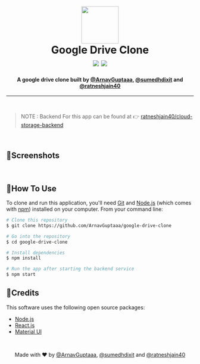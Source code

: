 <!-- Logo and Title -->
<h1 align="center">
    <img src="https://upload.wikimedia.org/wikipedia/commons/7/74/Googledrive_logo.svg" height=100>
    <br />
    Google Drive Clone
    <br />
    <img src="https://img.shields.io/github/languages/count/ArnavGuptaaa/google-drive-clone?style=flat-square">
    <img src="https://img.shields.io/github/contributors/ArnavGuptaaa/google-drive-clone?style=flat-square"> 
</h1>

<!-- Description -->
<h4 align="center">
    A google drive clone built by
    <a href="https://github.com/ArnavGuptaaa/">@ArnavGuptaaa</a>,
    <a href="https://github.com/sumedhdixit/">@sumedhdixit</a> and
    <a href="https://github.com/@ratneshjain40/">@ratneshjain40</a>
</h4>

---

<br />

> NOTE : Backend For this app can be found at 👉 [ratneshjain40/cloud-storage-backend](https://github.com/ratneshjain40/cloud-storage-backend)

<br />

## 📌Screenshots

<br />

## 📌How To Use

To clone and run this application, you'll need [Git](https://git-scm.com) and [Node.js](https://nodejs.org/en/download/) (which comes with [npm](http://npmjs.com)) installed on your computer. From your command line:

```bash
# Clone this repository
$ git clone https://github.com/ArnavGuptaaa/google-drive-clone

# Go into the repository
$ cd google-drive-clone

# Install dependencies
$ npm install

# Run the app after starting the backend service
$ npm start
```

## 📌Credits

This software uses the following open source packages:
- [Node.js](https://nodejs.org/)
- [React.js](https://github.com/facebook/react)
- [Material UI](https://mui.com/)


<!-- Footer -->
<br />

<p align="center">
    Made with ❤️ by
    <a href="https://github.com/ArnavGuptaaa/">@ArnavGuptaaa</a>,
    <a href="https://github.com/sumedhdixit/">@sumedhdixit</a> and
    <a href="https://github.com/@ratneshjain40/">@ratneshjain40</a>
</p>
